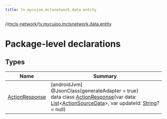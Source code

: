 ```yaml
---
title: tv.mycujoo.mclsnetwork.data.entity
---
```

//[mcls-network](../../index.html)/[tv.mycujoo.mclsnetwork.data.entity](index.html)



# Package-level declarations



## Types


| Name | Summary |
|---|---|
| [ActionResponse](-action-response/index.html) | [androidJvm]<br>@JsonClass(generateAdapter = true)<br>data class [ActionResponse](-action-response/index.html)(var data: [List](https://kotlinlang.org/api/latest/jvm/stdlib/kotlin.collections/-list/index.html)&lt;[ActionSourceData](../tv.mycujoo.mclsnetwork.domain.entity/-action-source-data/index.html)&gt;, var updateId: [String](https://kotlinlang.org/api/latest/jvm/stdlib/kotlin/-string/index.html)? = null) |

